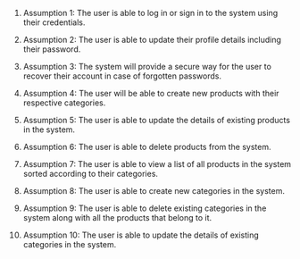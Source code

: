 
1. Assumption 1: The user is able to log in or sign in to the system using their credentials.

2. Assumption 2: The user is able to update their profile details including their password.

3. Assumption 3: The system will provide a secure way for the user to recover their account in case of forgotten passwords. 

4. Assumption 4: The user will be able to create new products with their respective categories.

5. Assumption 5: The user is able to update the details of existing products in the system. 

6. Assumption 6: The user is able to delete products from the system. 

7. Assumption 7: The user is able to view a list of all products in the system sorted according to their categories. 

8. Assumption 8: The user is able to create new categories in the system. 

9. Assumption 9: The user is able to delete existing categories in the system along with all the products that belong to it. 

10. Assumption 10: The user is able to update the details of existing categories in the system.
